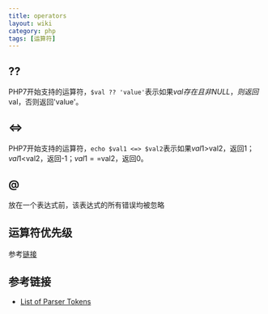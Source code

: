 ```yaml
---
title: operators
layout: wiki
category: php
tags: [运算符]
---
```


## ??

PHP7开始支持的运算符，`$val ?? 'value'`表示如果$val存在且非NULL，则返回$val，否则返回'value'。

## <=>

PHP7开始支持的运算符，`echo $val1 <=> $val2`表示如果$val1>$val2，返回1；$val1<$val2，返回-1；$val1==$val2，返回0。

## @

放在一个表达式前，该表达式的所有错误均被忽略

## 运算符优先级

参考[链接](http://php.net/manual/zh/language.operators.precedence.php)

## 参考链接

* [List of Parser Tokens](http://php.net/manual/en/tokens.php)